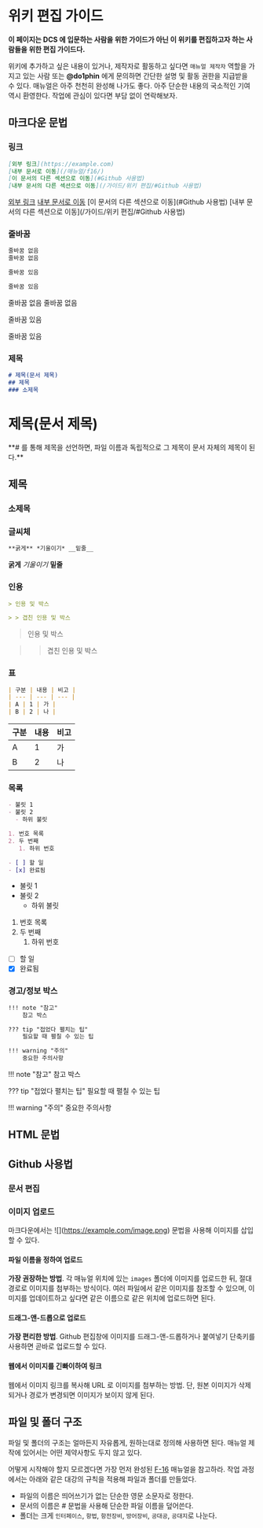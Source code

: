# 위키 편집 가이드
**이 페이지는 DCS 에 입문하는 사람을 위한 가이드가 아닌 이 위키를 편집하고자 하는 사람들을 위한 편집 가이드다.**

위키에 추가하고 싶은 내용이 있거나, 제작자로 활동하고 싶다면 ``매뉴얼 제작자`` 역할을 가지고 있는 사람 또는 **@do1phin** 에게 문의하면 간단한 설명 및 활동 권한을 지급받을 수 있다.
매뉴얼은 아주 천천히 완성해 나가도 좋다. 아주 단순한 내용의 국소적인 기여 역시 환영한다. 작업에 관심이 있다면 부담 없이 연락해보자.

## 마크다운 문법
### 링크
```markdown
[외부 링크](https://example.com)
[내부 문서로 이동](/매뉴얼/f16/)
[이 문서의 다른 섹션으로 이동](#Github 사용법)
[내부 문서의 다른 섹션으로 이동](/가이드/위키 편집/#Github 사용법)
```
[외부 링크](https://example.com)
[내부 문서로 이동](/매뉴얼/f16/)
[이 문서의 다른 섹션으로 이동](#Github 사용법)
[내부 문서의 다른 섹션으로 이동](/가이드/위키 편집/#Github 사용법)

### 줄바꿈
```markdown
줄바꿈 없음
줄바꿈 없음

줄바꿈 있음

줄바꿈 있음
```
줄바꿈 없음
줄바꿈 없음

줄바꿈 있음

줄바꿈 있음

### 제목
```markdown
# 제목(문서 제목)
## 제목
### 소제목
```
<h1>제목(문서 제목)</h1>
**# 를 통해 제목을 선언하면, 파일 이름과 독립적으로 그 제목이 문서 자체의 제목이 된다.**

<h2>제목</h2>

<h3>소제목</h3>

### 글씨체
```markdown
**굵게** *기울이기* __밑줄__
```
**굵게** *기울이기* __밑줄__

### 인용
```markdown
> 인용 및 박스

> > 겹친 인용 및 박스
```
> 인용 및 박스

> > 겹친 인용 및 박스

### 표
```markdown
| 구분 | 내용 | 비고 |
| --- | --- | --- |
| A | 1 | 가 |
| B | 2 | 나 |
```
| 구분 | 내용 | 비고 |
| --- | --- | --- |
| A | 1 | 가 |
| B | 2 | 나 |

### 목록
```markdown
- 불릿 1
- 불릿 2
  - 하위 불릿

1. 번호 목록
2. 두 번째
   1. 하위 번호

- [ ] 할 일
- [x] 완료됨
```
- 불릿 1
- 불릿 2
  - 하위 불릿

1. 번호 목록
2. 두 번째
   1. 하위 번호

- [ ] 할 일
- [x] 완료됨

### 경고/정보 박스
```markdown
!!! note "참고"
    참고 박스

??? tip "접었다 펼치는 팁"
    필요할 때 펼칠 수 있는 팁

!!! warning "주의"
    중요한 주의사항
```
!!! note "참고"
    참고 박스

??? tip "접었다 펼치는 팁"
    필요할 때 펼칠 수 있는 팁

!!! warning "주의"
    중요한 주의사항

## HTML 문법

## Github 사용법

### 문서 편집

### 이미지 업로드
마크다운에서는 \!\[](https://example.com/image.png) 문법을 사용해 이미지를 삽입할 수 있다.

#### 파일 이름을 정하여 업로드
**가장 권장하는 방법**. 각 매뉴얼 위치에 있는 ``images`` 폴더에 이미지를 업로드한 뒤, 절대경로로 이미지를 첨부하는 방식이다. 여러 파일에서 같은 이미지를 참조할 수 있으며, 이미지를 업데이트하고 싶다면 같은 이름으로 같은 위치에 업로드하면 된다.

#### 드래그-앤-드롭으로 업로드
**가장 편리한 방법**. Github 편집창에 이미지를 드래그-앤-드롭하거나 붙여넣기 단축키를 사용하면 곧바로 업로드할 수 있다.

#### 웹에서 이미지를 긴빠이하여 링크
웹에서 이미지 링크를 복사해 URL 로 이미지를 첨부하는 방법. 단, 원본 이미지가 삭제되거나 경로가 변경되면 이미지가 보이지 않게 된다.

## 파일 및 폴더 구조
파일 및 폴더의 구조는 얼마든지 자유롭게, 원하는대로 정의해 사용하면 된다. 매뉴얼 제작에 있어서는 어떤 제약사항도 두지 않고 있다.

어떻게 시작해야 할지 모르겠다면 가장 먼저 완성된 [F-16](매뉴얼/f16) 매뉴얼을 참고하라. 작업 과정에서는 아래와 같은 대강의 규칙을 적용해 파일과 폴더를 만들었다.

* 파일의 이름은 띄어쓰기가 없는 단순한 영문 소문자로 정한다.
* 문서의 이름은 # 문법을 사용해 단순한 파일 이름을 덮어쓴다.
* 폴더는 크게 ``인터페이스``, ``항법``, ``항전장비``, ``방어장비``, ``공대공``, ``공대지``로 나눈다.
